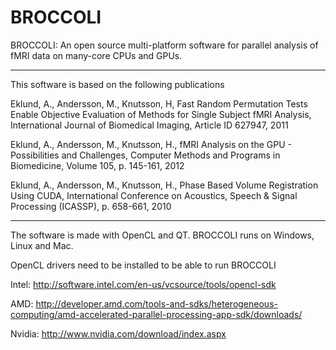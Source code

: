 BROCCOLI
========

BROCCOLI: An open source multi-platform software for parallel analysis of fMRI data on many-core CPUs and GPUs.

--------------------------------------------------------------------

This software is based on the following publications

Eklund, A., Andersson, M., Knutsson, H, Fast Random Permutation Tests Enable Objective Evaluation of Methods for Single Subject fMRI Analysis, 
International Journal of Biomedical Imaging, Article ID 627947, 2011

Eklund, A., Andersson, M., Knutsson, H., fMRI Analysis on the GPU - Possibilities and Challenges, Computer Methods and Programs in Biomedicine, Volume 105, p. 145-161, 2012

Eklund, A., Andersson, M., Knutsson, H., Phase Based Volume Registration Using CUDA, International Conference on Acoustics, Speech & Signal Processing (ICASSP), p. 658-661, 2010

--------------------------------------------------------------------

The software is made with OpenCL and QT. BROCCOLI runs on Windows, Linux and Mac.

OpenCL drivers need to be installed to be able to run BROCCOLI

Intel: http://software.intel.com/en-us/vcsource/tools/opencl-sdk

AMD: http://developer.amd.com/tools-and-sdks/heterogeneous-computing/amd-accelerated-parallel-processing-app-sdk/downloads/

Nvidia: http://www.nvidia.com/download/index.aspx
